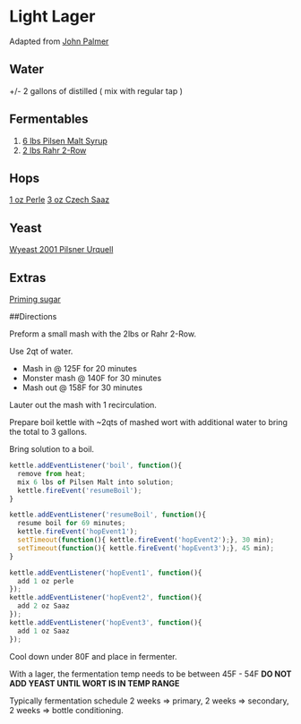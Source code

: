 Light Lager
===========

Adapted from [John
Palmer](http://www.howtobrew.com/section4/chapter19-4.html)


Water
------
+/- 2 gallons of distilled ( mix with regular tap )


Fermentables
------------
1. [6 lbs Pilsen Malt
   Syrup](http://www.northernbrewer.com/shop/northern-brewer-pilsen-malt-syrup.html)
2. [2 lbs Rahr
   2-Row](http://www.northernbrewer.com/shop/brewing/brewing-ingredients/grain-malts/rahr-2-row.html)

Hops
---------
[1 oz Perle](http://www.northernbrewer.com/shop/perle-pellets-1-oz.html)
[3 oz Czech
Saaz](http://www.northernbrewer.com/shop/saaz-pellets-1-oz.html)


Yeast
-----
[Wyeast 2001 Pilsner
Urquell](http://www.northernbrewer.com/shop/brewing/brewing-ingredients/beer-yeast/wyeast-pilsner-urquell.html)

Extras
------
[Priming sugar](http://www.northernbrewer.com/shop/priming-sugar.html)


##Directions

Preform a small mash with the 2lbs or Rahr 2-Row.

Use 2qt of water.

* Mash in @ 125F for 20 minutes
* Monster mash @ 140F for 30 minutes
* Mash out @ 158F for 30 minutes

Lauter out the mash with 1 recirculation.

Prepare boil kettle with ~2qts of mashed wort with additional water to
bring the total to 3 gallons.

Bring solution to a boil.
```javascript
kettle.addEventListener('boil', function(){
  remove from heat;
  mix 6 lbs of Pilsen Malt into solution;
  kettle.fireEvent('resumeBoil');
}

kettle.addEventListener('resumeBoil', function(){
  resume boil for 69 minutes;
  kettle.fireEvent('hopEvent1');
  setTimeout(function(){ kettle.fireEvent('hopEvent2');}, 30 min);
  setTimeout(function(){ kettle.fireEvent('hopEvent3');}, 45 min);
}

kettle.addEventListener('hopEvent1', function(){
  add 1 oz perle
});
kettle.addEventListener('hopEvent2', function(){
  add 2 oz Saaz
});
kettle.addEventListener('hopEvent3', function(){
  add 1 oz Saaz
});
```

Cool down under 80F and place in fermenter.

With a lager, the fermentation temp needs to be between 45F - 54F 
**DO NOT ADD YEAST UNTIL WORT IS IN TEMP RANGE**

Typically fermentation schedule 2 weeks => primary, 2 weeks =>
secondary, 2 weeks => bottle conditioning.
